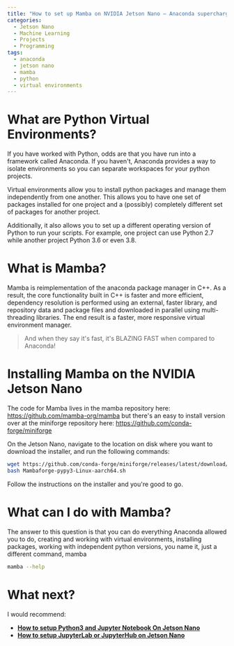 ```yaml
---
title: "How to set up Mamba on NVIDIA Jetson Nano – Anaconda supercharged"
categories:
  - Jetson Nano
  - Machine Learning
  - Projects
  - Programming
tags:
  - anaconda
  - jetson nano
  - mamba
  - python
  - virtual environments
---
```


# What are Python Virtual Environments?
If you have worked with Python, odds are that you have run into a framework called Anaconda. If you haven't, Anaconda provides a way to isolate environments so you can separate workspaces for your python projects.

Virtual environments allow you to install python packages and manage them independently from one another. This allows you to have one set of packages installed for one project and a (possibly) completely different set of packages for another project.

Additionally, it also allows you to set up a different operating version of Python to run your scripts. For example, one project can use Python 2.7 while another project Python 3.6 or even 3.8.

# What is Mamba?
Mamba is reimplementation of the anaconda package manager in C++. As a result, the core functionality built in C++ is faster and more efficient, dependency resolution is performed using an external, faster library, and repository data and package files and downloaded in parallel using multi-threading libraries. The end result is a faster, more responsive virtual environment manager.

> And when they say it's fast, it's BLAZING FAST when compared to Anaconda!

# Installing Mamba on the NVIDIA Jetson Nano
The code for Mamba lives in the mamba repository here: https://github.com/mamba-org/mamba but there's an easy to install version over at the miniforge repository here: https://github.com/conda-forge/miniforge

On the Jetson Nano, navigate to the location on disk where you want to download the installer, and run the following commands:

```bash
wget https://github.com/conda-forge/miniforge/releases/latest/download/Mambaforge-pypy3-Linux-aarch64.sh .
bash Mambaforge-pypy3-Linux-aarch64.sh
```

Follow the instructions on the installer and you're good to go.

# What can I do with Mamba?
The answer to this question is that you can do everything Anaconda allowed you to do, creating and working with virtual environments, installing packages, working with independent python versions, you name it, just a different command, mamba

```bash
mamba --help
```

# What next?

I would recommend:

- [**How to setup Python3 and Jupyter Notebook On Jetson Nano**][1]
- [**How to setup JupyterLab or JupyterHub on Jetson Nano**][2]

[1]: https://sahilramani.com/2020/10/how-to-setup-python3-and-jupyter-notebook-on-jetson-nano/
[2]: https://sahilramani.com/2020/11/how-to-setup-jupyterlab-or-jupyterhub-on-jetson-nano/